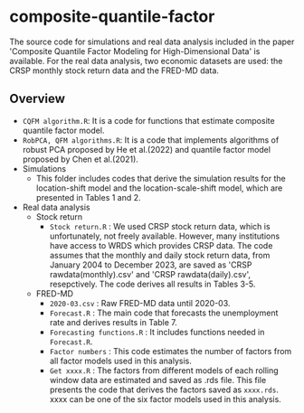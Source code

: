 # composite-quantile-factor
The source code for simulations and real data analysis included in the paper 'Composite Quantile Factor Modeling for High-Dimensional Data' is available. For the real data analysis, two economic datasets are used: the CRSP monthly stock return data and the FRED-MD data.

## Overview
- `CQFM algorithm.R`: It is a code for functions that estimate composite quantile factor model. 
- `RobPCA, QFM algorithms.R`: It is a code that implements algorithms of robust PCA proposed by He et al.(2022) and quantile factor model proposed by Chen et al.(2021).
- Simulations
  - This folder includes codes that derive the simulation results for the location-shift model and the location-scale-shift model, which are presented in Tables 1 and 2.
- Real data analysis
  - Stock return 
    - `Stock return.R` : We used CRSP stock return data, which is unfortunately, not freely available. However, many institutions have access to WRDS which provides CRSP data. The code assumes that the monthly and daily stock return data, from January 2004 to December 2023, are saved as 'CRSP rawdata(monthly).csv' and 'CRSP rawdata(daily).csv', resepctively. The code derives all results in Tables 3-5.
  - FRED-MD 
    - `2020-03.csv` : Raw FRED-MD data until 2020-03.
    - `Forecast.R` : The main code that forecasts the unemployment rate and derives results in Table 7.
    - `Forecasting functions.R` : It includes functions needed in `Forecast.R`.
    - `Factor numbers` : This code estimates the number of factors from all factor models used in this analysis.
    - `Get xxxx.R` : The factors from different models of each rolling window data are estimated and saved as .rds file. This file presents the code that derives the factors saved as `xxxx.rds`. xxxx can be one of the six factor models used in this analysis.
